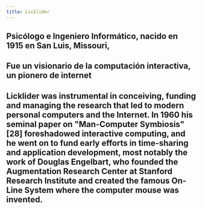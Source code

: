 ```yaml
---
title: Licklider
---
```


## Psicólogo e Ingeniero Informático, nacido en 1915 en San Luis, Missouri,
## Fue un visionario de la computación interactiva, un pionero de internet
## Licklider was instrumental in conceiving, funding and managing the research that led to modern personal computers and the Internet. In 1960 his seminal paper on "Man-Computer Symbiosis"[28] foreshadowed interactive computing, and he went on to fund early efforts in time-sharing and application development, most notably the work of Douglas Engelbart, who founded the Augmentation Research Center at Stanford Research Institute and created the famous On-Line System where the computer mouse was invented.
##
